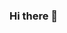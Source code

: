 ### Hi there 👋

<!--
**maylh/maylh** is a ✨ _special_ ✨ repository because its `README.md` (this file) appears on your GitHub profile.

Here are some ideas to get you started:

- 🌱 I’m currently learning computer programming
- 👯 I’m majoring computer programming in Gachon University, Korea.

